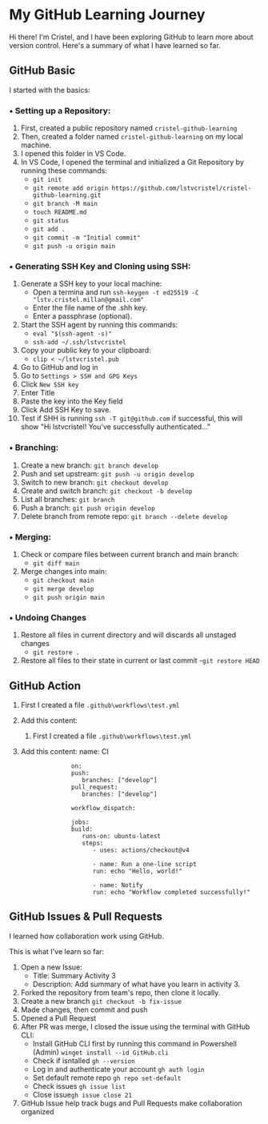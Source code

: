 # My GitHub Learning Journey

Hi there! I'm Cristel, and I have been exploring GitHub to learn more about version control. Here's a summary of what I have learned so far.

## GitHub Basic

I started with the basics:

### • Setting up a Repository:

1. First, created a public repository named `cristel-github-learning`
2. Then, created a folder named `cristel-github-learning` on my local machine.
3. I opened this folder in VS Code.
4. In VS Code, I opened the terminal and initialized a Git Repository by running these commands:
    - `git init`
    - `git remote add origin https://github.com/lstvcristel/cristel-github-learning.git`
    - `git branch -M main`
    - `touch README.md`
    - `git status`
    - `git add .`
    - `git commit -m "Initial commit"`
    - `git push -u origin main`

### • Generating SSH Key and Cloning using SSH:

1. Generate a SSH key to your local machine:
    - Open a termina and run `ssh-keygen -t ed25519 -C "lstv.cristel.millan@gmail.com"`
    - Enter the file name of the .shh key.
    - Enter a passphrase (optional).
2. Start the SSH agent by running this commands:
    - `eval "$(ssh-agent -s)"`
    - `ssh-add ~/.ssh/lstvcristel`
3. Copy your public key to your clipboard:
    - `clip < ~/lstvcristel.pub`
4. Go to GitHub and log in
5. Go to `Settings > SSH and GPG Keys`
6. Click `New SSH key`
7. Enter Title
8. Paste the key into the Key field
9. Click Add SSH Key to save.
10. Test if SHH is running `ssh -T git@github.com` if successful, this will show "Hi lstvcristel! You've successfully authenticated..."

### • Branching:

1. Create a new branch: `git branch develop`
2. Push and set upstream: `git push -u origin develop`
3. Switch to new branch: `git checkout develop`
4. Create and switch branch: `git checkout -b develop`
5. List all branches: `git branch`
6. Push a branch: `git push origin develop`
7. Delete branch from remote repo: `git branch --delete develop`

### • Merging:

1. Check or compare files between current branch and main branch:
    - `git diff main`
2. Merge changes into main:
    - `git checkout main`
    - `git merge develop`
    - `git push origin main`

### • Undoing Changes
1. Restore all files in current directory and will discards all unstaged changes 
    - `git restore .` 
2. Restore all files to their state in current or last commit 
    -`git restore HEAD`

## GitHub Action
1. First I created a file `.github\workflows\test.yml`
2. Add this content:
    1. First I created a file `.github\workflows\test.yml`
2. Add this content:
                     name: CI

                     on:
                     push:
                        branches: ["develop"]
                     pull_request:
                        branches: ["develop"]

                     workflow_dispatch:

                     jobs:
                     build:
                        runs-on: ubuntu-latest
                        steps:
                           - uses: actions/checkout@v4

                           - name: Run a one-line script
                           run: echo "Hello, world!"

                           - name: Notify
                           run: echo "Workflow completed successfully!"

## GitHub Issues & Pull Requests

I learned how collaboration work using GitHub.

This is what I've learn so far:
1. Open a new Issue:
    - Title: Summary Activity 3
    - Description: Add summary of what have you learn in activity 3.
2. Forked the repository from team's repo, then clone it locally.
3. Create a new branch `git checkout -b fix-issue`
4. Made changes, then commit and push
5. Opened a Pull Request
6. After PR was merge, I closed the issue using the terminal with GitHub CLI:
    - Install GitHub CLI first by running this command in Powershell (Admin) `winget install --id GitHub.cli`
    - Check if isntalled `gh --version`
    - Log in and authenticate your account `gh auth login`
    - Set default remote repo `gh repo set-default`
    - Check issues `gh issue list`
    - Close issue`gh issue close 21`
7. GitHub Issue help track bugs and Pull Requests make collaboration organized
